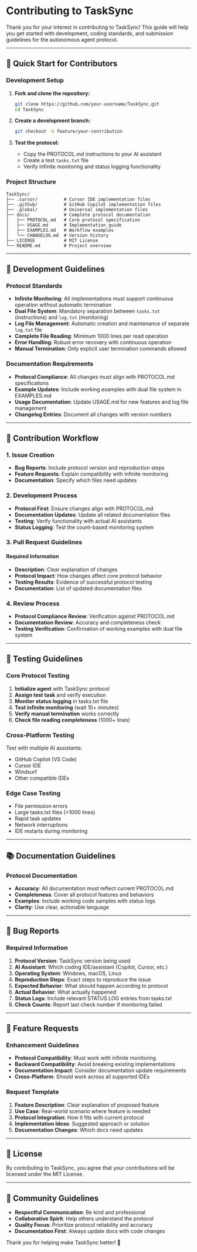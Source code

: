 # Contributing to TaskSync

Thank you for your interest in contributing to TaskSync! This guide will help you get started with development, coding standards, and submission guidelines for the autonomous agent protocol.

---

## 🚀 Quick Start for Contributors

### Development Setup

1. **Fork and clone the repository:**

   ```bash
   git clone https://github.com/your-username/TaskSync.git
   cd TaskSync
   ```

2. **Create a development branch:**

   ```bash
   git checkout -b feature/your-contribution
   ```

3. **Test the protocol:**

   - Copy the PROTOCOL.md instructions to your AI assistant
   - Create a test `tasks.txt` file
   - Verify infinite monitoring and status logging functionality

### Project Structure

```text
TaskSync/
├── .cursor/          # Cursor IDE implementation files
├── .github/          # GitHub Copilot implementation files  
├── .global/          # Universal implementation files
├── docs/             # Complete protocol documentation
│   ├── PROTOCOL.md   # Core protocol specification
│   ├── USAGE.md      # Implementation guide
│   ├── EXAMPLES.md   # Workflow examples
│   └── CHANGELOG.md  # Version history
├── LICENSE           # MIT License
└── README.md         # Project overview
```

---

## 🔧 Development Guidelines

### Protocol Standards

- **Infinite Monitoring**: All implementations must support continuous operation without automatic termination
- **Dual File System**: Mandatory separation between `tasks.txt` (instructions) and `log.txt` (monitoring)
- **Log File Management**: Automatic creation and maintenance of separate `log.txt` file
- **Complete File Reading**: Minimum 1000 lines per read operation
- **Error Handling**: Robust error recovery with continuous operation
- **Manual Termination**: Only explicit user termination commands allowed

### Documentation Requirements

- **Protocol Compliance**: All changes must align with PROTOCOL.md specifications
- **Example Updates**: Include working examples with dual file system in EXAMPLES.md
- **Usage Documentation**: Update USAGE.md for new features and log file management
- **Changelog Entries**: Document all changes with version numbers

---

## 🔄 Contribution Workflow

### 1. Issue Creation

- **Bug Reports**: Include protocol version and reproduction steps
- **Feature Requests**: Explain compatibility with infinite monitoring
- **Documentation**: Specify which files need updates

### 2. Development Process

- **Protocol First**: Ensure changes align with PROTOCOL.md
- **Documentation Updates**: Update all related documentation files
- **Testing**: Verify functionality with actual AI assistants
- **Status Logging**: Test the count-based monitoring system

### 3. Pull Request Guidelines

#### Required Information

- **Description**: Clear explanation of changes
- **Protocol Impact**: How changes affect core protocol behavior
- **Testing Results**: Evidence of successful protocol testing
- **Documentation**: List of updated documentation files


### 4. Review Process

- **Protocol Compliance Review**: Verification against PROTOCOL.md
- **Documentation Review**: Accuracy and completeness check
- **Testing Verification**: Confirmation of working examples with dual file system

---

## 🧪 Testing Guidelines

### Core Protocol Testing

1. **Initialize agent** with TaskSync protocol
2. **Assign test task** and verify execution
3. **Monitor status logging** in tasks.txt file
4. **Test infinite monitoring** (wait 10+ minutes)
5. **Verify manual termination** works correctly
6. **Check file reading completeness** (1000+ lines)

### Cross-Platform Testing

Test with multiple AI assistants:

- GitHub Copilot (VS Code)
- Cursor IDE
- Windsurf
- Other compatible IDEs

### Edge Case Testing

- File permission errors
- Large tasks.txt files (>1000 lines)
- Rapid task updates
- Network interruptions
- IDE restarts during monitoring

---

## 📚 Documentation Guidelines

### Protocol Documentation

- **Accuracy**: All documentation must reflect current PROTOCOL.md
- **Completeness**: Cover all protocol features and behaviors
- **Examples**: Include working code samples with status logs
- **Clarity**: Use clear, actionable language

---

## 🐛 Bug Reports

### Required Information

1. **Protocol Version**: TaskSync version being used
2. **AI Assistant**: Which coding IDE/assistant (Copilot, Cursor, etc.)
3. **Operating System**: Windows, macOS, Linux
4. **Reproduction Steps**: Exact steps to reproduce the issue
5. **Expected Behavior**: What should happen according to protocol
6. **Actual Behavior**: What actually happened
7. **Status Logs**: Include relevant STATUS LOG entries from tasks.txt
8. **Check Counts**: Report last check number if monitoring failed

---

## 🌟 Feature Requests

### Enhancement Guidelines

- **Protocol Compatibility**: Must work with infinite monitoring
- **Backward Compatibility**: Avoid breaking existing implementations
- **Documentation Impact**: Consider documentation update requirements
- **Cross-Platform**: Should work across all supported IDEs

### Request Template

1. **Feature Description**: Clear explanation of proposed feature
2. **Use Case**: Real-world scenario where feature is needed
3. **Protocol Integration**: How it fits with current protocol
4. **Implementation Ideas**: Suggested approach or solution
5. **Documentation Changes**: Which docs need updates

---

## 📄 License

By contributing to TaskSync, you agree that your contributions will be licensed under the MIT License.

---

## 🤝 Community Guidelines

- **Respectful Communication**: Be kind and professional
- **Collaborative Spirit**: Help others understand the protocol
- **Quality Focus**: Prioritize protocol reliability and accuracy
- **Documentation First**: Always update docs with code changes

Thank you for helping make TaskSync better! 🚀
